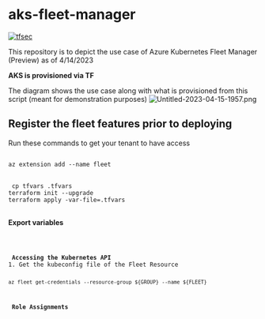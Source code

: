 # aks-fleet-manager
[![tfsec](https://github.com/sn0rlaxlife/aks-fleet-manager/actions/workflows/tfsec.yml/badge.svg?branch=main)](https://github.com/sn0rlaxlife/aks-fleet-manager/actions/workflows/tfsec.yml)


This repository is to depict the use case of Azure Kubernetes Fleet Manager (Preview) as of 4/14/2023

<b>AKS is provisioned via TF</b>

The diagram shows the use case along with what is provisioned from this script (meant for demonstration purposes)
<img src="/sn0rlaxlife/aks-fleet-manager/blob/main/diagram/Untitled-2023-04-15-1957.png?raw=true" alt="Untitled-2023-04-15-1957.png">

<h2> Register the fleet features prior to deploying</h2>
Run these commands to get your tenant to have access
<pre class="notranslate">
<code>
az extension add --name fleet
</code>
</pre>

<pre class="notranslate">
<code> cp tfvars .tfvars
terraform init --upgrade
terraform apply -var-file=.tfvars
</code>
</pre>

<b> Export variables </b>
<pre class="notranslate">
<code>


<b> Accessing the Kubernetes API</b>
1. Get the kubeconfig file of the Fleet Resource
<pre class="notranslate">
<code>
az fleet get-credentials --resource-group ${GROUP} --name ${FLEET}


<h3> Role Assignments</h3>
